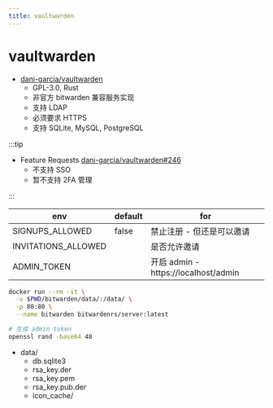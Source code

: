 ```yaml
---
title: vaultwarden
---
```


# vaultwarden

- [dani-garcia/vaultwarden](https://github.com/dani-garcia/vaultwarden)
  - GPL-3.0, Rust
  - 非官方 bitwarden 兼容服务实现
  - 支持 LDAP
  - 必须要求 HTTPS
  - 支持 SQLite, MySQL, PostgreSQL

:::tip

- Feature Requests [dani-garcia/vaultwarden#246](https://github.com/dani-garcia/vaultwarden/issues/246)
  - 不支持 SSO
  - 暂不支持 2FA 管理

:::

| env                 | default | for                                  |
| ------------------- | ------- | ------------------------------------ |
| SIGNUPS_ALLOWED     | false   | 禁止注册 - 但还是可以邀请            |
| INVITATIONS_ALLOWED |         | 是否允许邀请                         |
| ADMIN_TOKEN         |         | 开启 admin - https://localhost/admin |

```bash
docker run --rm -it \
  -v $PWD/bitwarden/data/:/data/ \
  -p 80:80 \
  --name bitwarden bitwardenrs/server:latest

# 生成 admin token
openssl rand -base64 48
```

- data/
  - db.sqlite3
  - rsa_key.der
  - rsa_key.pem
  - rsa_key.pub.der
  - icon_cache/
